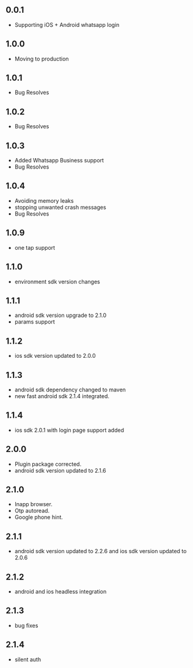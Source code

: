 ## 0.0.1

* Supporting iOS + Android whatsapp login

## 1.0.0

* Moving to production

## 1.0.1

* Bug Resolves

## 1.0.2

* Bug Resolves

## 1.0.3

* Added Whatsapp Business support
* Bug Resolves

## 1.0.4

* Avoiding memory leaks
* stopping unwanted crash messages
* Bug Resolves

## 1.0.9

* one tap support

## 1.1.0

* environment sdk version changes

## 1.1.1

* android sdk version upgrade to 2.1.0
* params support

## 1.1.2
* ios sdk version updated to 2.0.0

## 1.1.3
* android sdk dependency changed to maven
* new fast android sdk 2.1.4 integrated.

## 1.1.4
* ios sdk 2.0.1 with login page support added

## 2.0.0
* Plugin package corrected.
* android sdk version updated to 2.1.6

## 2.1.0
* Inapp browser.
* Otp autoread.
* Google phone hint.

## 2.1.1
* android sdk version updated to 2.2.6 and ios sdk version updated to 2.0.6

## 2.1.2
* android and ios headless integration

## 2.1.3
* bug fixes

## 2.1.4
* silent auth